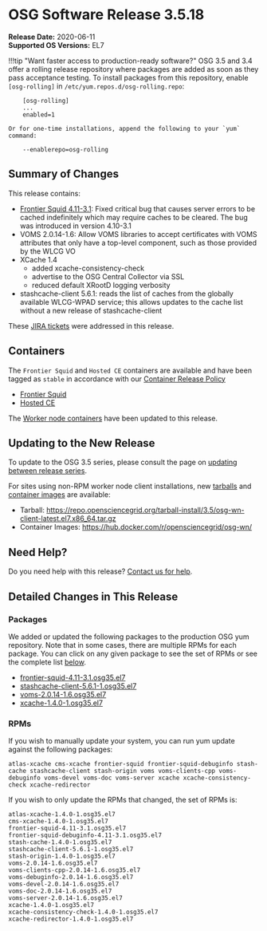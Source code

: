 OSG Software Release 3.5.18
===========================

**Release Date:** 2020-06-11    
**Supported OS Versions:** EL7

!!!tip "Want faster access to production-ready software?"
    OSG 3.5 and 3.4 offer a rolling release repository where packages are added as soon as they pass acceptance testing.
    To install packages from this repository, enable `[osg-rolling]` in `/etc/yum.repos.d/osg-rolling.repo`:

        [osg-rolling]
        ...
        enabled=1

    Or for one-time installations, append the following to your `yum` command:

        --enablerepo=osg-rolling

Summary of Changes
------------------

This release contains:

-   [Frontier Squid 4.11-3.1](http://frontier.cern.ch/dist/frontier-squid-releasenotes.txt): Fixed critical bug that causes server errors to be cached indefinitely which may require caches to be cleared. The bug was introduced in version 4.10-3.1
-   VOMS 2.0.14-1.6: Allow VOMS libraries to accept certificates with VOMS attributes that only have a top-level component, such as those provided by the WLCG VO
-   XCache 1.4
    -   added xcache-consistency-check
    -   advertise to the OSG Central Collector via SSL
    -   reduced default XRootD logging verbosity
-   stashcache-client 5.6.1: reads the list of caches from the globally available WLCG-WPAD service; this allows updates to the cache list without a new release of stashcache-client

These
[JIRA tickets](https://jira.opensciencegrid.org/issues/?jql=project%20%3D%20SOFTWARE%20AND%20fixVersion%20%3D%203.5.18%20ORDER%20BY%20priority%20DESC%2C%20key%20DESC)
were addressed in this release.


Containers
----------

The `Frontier Squid` and `Hosted CE` containers are available and have been tagged as `stable` in accordance with our
[Container Release Policy](https://opensciencegrid.org/technology/policy/container-release/)

-   [Frontier Squid](https://hub.docker.com/r/opensciencegrid/frontier-squid/)
-   [Hosted CE](https://hub.docker.com/r/opensciencegrid/hosted-ce/)


The [Worker node containers](../../worker-node/using-wn-containers.md) have been updated to this release.


Updating to the New Release
---------------------------

To update to the OSG 3.5 series, please consult the page on
[updating between release series](../release_series.md#updating-to-osg-35).

For sites using non-RPM worker node client installations, new [tarballs](../../worker-node/install-wn-tarball.md) and
[container images](../../worker-node/using-wn-containers.md) are available:

- Tarball: <https://repo.opensciencegrid.org/tarball-install/3.5/osg-wn-client-latest.el7.x86_64.tar.gz>
- Container Images: <https://hub.docker.com/r/opensciencegrid/osg-wn/>

Need Help?
----------

Do you need help with this release? [Contact us for help](../../common/help.md).

Detailed Changes in This Release
--------------------------------

### Packages

We added or updated the following packages to the production OSG yum repository.
Note that in some cases, there are multiple RPMs for each package.
You can click on any given package to see the set of RPMs or see the complete list [below](#rpms).

-   [frontier-squid-4.11-3.1.osg35.el7](https://koji.chtc.wisc.edu/koji/search?match=glob&type=build&terms=frontier-squid-4.11-3.1.osg35.el7)
-   [stashcache-client-5.6.1-1.osg35.el7](https://koji.chtc.wisc.edu/koji/search?match=glob&type=build&terms=stashcache-client-5.6.1-1.osg35.el7)
-   [voms-2.0.14-1.6.osg35.el7](https://koji.chtc.wisc.edu/koji/search?match=glob&type=build&terms=voms-2.0.14-1.6.osg35.el7)
-   [xcache-1.4.0-1.osg35.el7](https://koji.chtc.wisc.edu/koji/search?match=glob&type=build&terms=xcache-1.4.0-1.osg35.el7)

### RPMs

If you wish to manually update your system, you can run yum update against the following packages:

    atlas-xcache cms-xcache frontier-squid frontier-squid-debuginfo stash-cache stashcache-client stash-origin voms voms-clients-cpp voms-debuginfo voms-devel voms-doc voms-server xcache xcache-consistency-check xcache-redirector

If you wish to only update the RPMs that changed, the set of RPMs is:

``` file
atlas-xcache-1.4.0-1.osg35.el7
cms-xcache-1.4.0-1.osg35.el7
frontier-squid-4.11-3.1.osg35.el7
frontier-squid-debuginfo-4.11-3.1.osg35.el7
stash-cache-1.4.0-1.osg35.el7
stashcache-client-5.6.1-1.osg35.el7
stash-origin-1.4.0-1.osg35.el7
voms-2.0.14-1.6.osg35.el7
voms-clients-cpp-2.0.14-1.6.osg35.el7
voms-debuginfo-2.0.14-1.6.osg35.el7
voms-devel-2.0.14-1.6.osg35.el7
voms-doc-2.0.14-1.6.osg35.el7
voms-server-2.0.14-1.6.osg35.el7
xcache-1.4.0-1.osg35.el7
xcache-consistency-check-1.4.0-1.osg35.el7
xcache-redirector-1.4.0-1.osg35.el7
```
